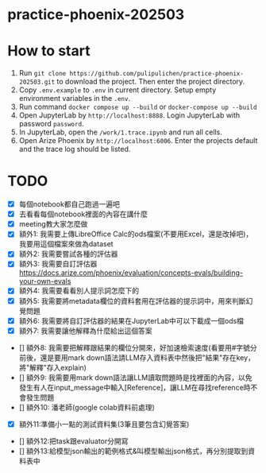 # practice-phoenix-202503



# How to start

1. Run `git clone https://github.com/pulipulichen/practice-phoenix-202503.git` to download the project. Then enter the project directory.
2. Copy `.env.example` to `.env` in current directory. Setup empty environment variables in the `.env`.
3. Run command `docker compose up --build` or `docker-compose up --build`
4. Open JupyterLab by `http://localhost:8888`. Login JupyterLab with password `password`.
5. In JupyterLab, open the `/work/1.trace.ipynb` and run all cells.
6. Open Arize Phoenix by `http://localhost:6006`. Enter the projects default and the trace log should be listed.

# TODO

- [X] 每個notebook都自己跑過一遍吧
- [X] 去看看每個notebook裡面的內容在講什麼
- [X] meeting教大家怎麼做
- [X] 額外1: 我需要上傳LibreOffice Calc的ods檔案(不要用Excel，還是改掉吧)，我要用這個檔案來做為dataset
- [X] 額外2: 我需要嘗試各種的評估器
- [X] 額外3: 我需要自訂評估器 https://docs.arize.com/phoenix/evaluation/concepts-evals/building-your-own-evals
- [X] 額外4: 我需要看看別人提示詞怎麼下的
- [X] 額外5: 我需要將metadata欄位的資料套用在評估器的提示詞中，用來判斷幻覺問題
- [X] 額外6: 我需要將自訂評估器的結果在JupyterLab中可以下載成一個ods檔
- [X] 額外7: 我需要讓他解釋為什麼給出這個答案
- [] 額外8: 我需要把解釋跟結果的欄位分開來，好加速檢索速度(看要用#字號分前後，還是要用mark down語法請LLM存入資料表中然後把"結果"存在key，將"解釋"存入explain)
- [] 額外9: 我需要用mark down語法讓LLM讀取問題時是找<Question></Question>裡面的內容，以免發生有人在input_message中輸入[Reference]，讓LLM在尋找reference時不會發生問題
- [] 額外10: 潘老師(google colab資料前處理)
- [X] 額外11:準備小一點的測試資料集(3筆且要包含幻覺答案)
- [] 額外12:把task跟evaluator分開寫
- [] 額外13:給模型json輸出的範例格式&叫模型輸出json格式，再分別提取到資料表中